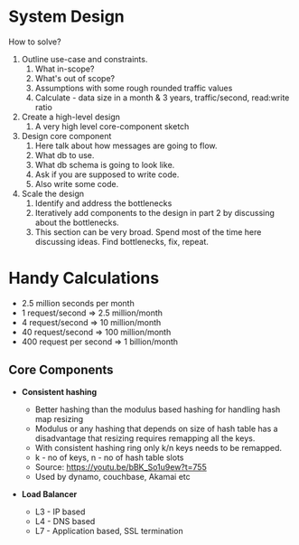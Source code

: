 # System Design

How to solve?

1. Outline use-case and constraints.
   1. What in-scope?
   2. What's out of scope?
   3. Assumptions with some rough rounded traffic values
   4. Calculate - data size in a month & 3 years, traffic/second, read:write ratio
2. Create a high-level design
   1. A very high level core-component sketch
3. Design core component
   1. Here talk about how messages are going to flow.
   2. What db to use.
   3. What db schema is going to look like.
   4. Ask if you are supposed to write code.
   5. Also write some code.
4. Scale the design
   1. Identify and address the bottlenecks
   2. Iteratively add components to the design in part 2 by discussing about the bottlenecks.
   3. This section can be very broad. Spend most of the time here discussing ideas. Find bottlenecks, fix, repeat.

# Handy Calculations

- 2.5 million seconds per month
- 1 request/second => 2.5 million/month
- 4 request/second => 10 million/month
- 40 request/second => 100 million/month
- 400 request per second => 1 billion/month

## Core Components

- **Consistent hashing**
  - Better hashing than the modulus based hashing for handling hash map resizing
  - Modulus or any hashing that depends on size of hash table has a disadvantage that resizing requires remapping all the keys.
  - With consistent hashing ring only k/n keys needs to be remapped.
  - k -  no of keys, n -  no of hash table slots
  - Source: https://youtu.be/bBK_So1u9ew?t=755
  - Used by dynamo, couchbase, Akamai etc

- **Load Balancer**
  - L3 - IP based
  - L4 - DNS based
  - L7 - Application based, SSL termination
